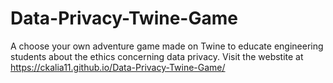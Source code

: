 # Data-Privacy-Twine-Game
A choose your own adventure game made on Twine to educate engineering students about the ethics concerning data privacy.
Visit the webstite at https://ckalia11.github.io/Data-Privacy-Twine-Game/
